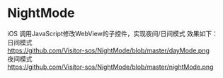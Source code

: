 # NightMode
iOS 调用JavaScript修改WebView的子控件，实现夜间/日间模式
效果如下：<br>
日间模式<br>
<https://github.com/Visitor-sos/NightMode/blob/master/dayMode.png>
<br>
夜间模式<br>
<https://github.com/Visitor-sos/NightMode/blob/master/nightMode.png>
